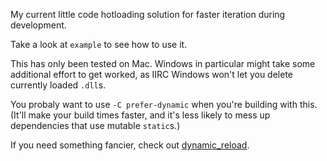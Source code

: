 My current little code hotloading solution for faster iteration during development.

Take a look at `example` to see how to use it.

This has only been tested on Mac. Windows in particular might take some additional effort to get worked, as IIRC Windows won't let you delete currently loaded `.dll`s.

You probaly want to use `-C prefer-dynamic` when you're building with this. (It'll make your build times faster, and it's less likely to mess up dependencies that use mutable `static`s.)

If you need something fancier, check out [dynamic_reload](https://github.com/emoon/dynamic_reload).
